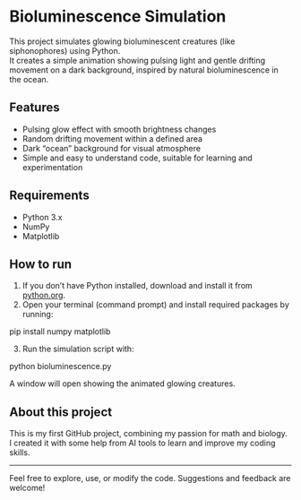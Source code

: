 # Bioluminescence Simulation

This project simulates glowing bioluminescent creatures (like siphonophores) using Python.  
It creates a simple animation showing pulsing light and gentle drifting movement on a dark background, inspired by natural bioluminescence in the ocean.

## Features

- Pulsing glow effect with smooth brightness changes  
- Random drifting movement within a defined area  
- Dark “ocean” background for visual atmosphere  
- Simple and easy to understand code, suitable for learning and experimentation

## Requirements

- Python 3.x  
- NumPy  
- Matplotlib

## How to run

1. If you don’t have Python installed, download and install it from [python.org](https://www.python.org/).  
2. Open your terminal (command prompt) and install required packages by running:

pip install numpy matplotlib

3. Run the simulation script with:

python bioluminescence.py

A window will open showing the animated glowing creatures.

## About this project

This is my first GitHub project, combining my passion for math and biology.  
I created it with some help from AI tools to learn and improve my coding skills.

---

Feel free to explore, use, or modify the code. Suggestions and feedback are welcome!
